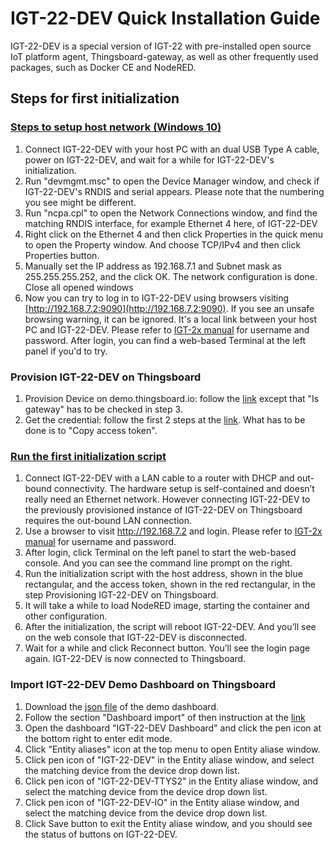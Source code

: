 # IGT-22-DEV Quick Installation Guide
IGT-22-DEV is a special version of IGT-22 with pre-installed open source IoT platform agent, Thingsboard-gateway, as well as other frequently used packages, such as Docker CE and NodeRED. 

## Steps for first initialization

### [Steps to setup host network (Windows 10)](https://www.automation.iiot.tw/en/hardware/neousys-igt/setting-up-rndis-of-the-host-pc-for-igt-22-dev/)
1. Connect IGT-22-DEV with your host PC with an dual USB Type A cable, power on IGT-22-DEV, and wait for a while for IGT-22-DEV's initialization.
2. Run "devmgmt.msc" to open the Device Manager window, and check if IGT-22-DEV's RNDIS and serial appears. Please note that the numbering you see might be different.
3. Run "ncpa.cpl" to open the Network Connections window, and find the matching RNDIS interface, for example Ethernet 4 here, of IGT-22-DEV
4. Right click on the Ethernet 4 and then click Properties in the quick menu to open the Property window. And choose TCP/IPv4 and then click Properties button.
5. Manually set the IP address as 192.168.7.1 and Subnet mask as 255.255.255.252, and the click OK. The network configuration is done. Close all opened windows
6. Now you can try to log in to IGT-22-DEV using browsers visiting [http://192.168.7.2:9090](http://192.168.7.2:9090). If you see an unsafe browsing warning, it can be ignored. It's a local link between your host PC and IGT-22-DEV. Please refer to [IGT-2x manual](https://neousys-web-bucket.s3-us-west-1.amazonaws.com/manual/IGT-20_IGT-21-IoT_IIoT-Gateway-User-Manual.pdf) for username and password. After login, you can find a web-based Terminal at the left panel if you'd to try.

### Provision IGT-22-DEV on Thingsboard
1. Provision Device on demo.thingsboard.io: follow the [link](https://thingsboard.io/docs/getting-started-guides/helloworld/#step-1-provision-device) except that "Is gateway" has to be checked in step 3.
1. Get the credential: follow the first 2 steps at the [link](https://thingsboard.io/docs/getting-started-guides/helloworld/#step-2-connect-device). What has to be done is to "Copy access token".

### [Run the first initialization script](https://www.automation.iiot.tw/en/hardware/neousys-igt/running-the-first-initialization-script-on-igt-22-dev/)
1. Connect IGT-22-DEV with a LAN cable to a router with DHCP and out-bound connectivity. The hardware setup is self-contained and doesn’t really need an Ethernet network. However connecting IGT-22-DEV to the previously provisioned instance of IGT-22-DEV on Thingsboard requires the out-bound LAN connection.
2. Use a browser to visit http://192.168.7.2 and login. Please refer to [IGT-2x manual](https://neousys-web-bucket.s3-us-west-1.amazonaws.com/manual/IGT-20_IGT-21-IoT_IIoT-Gateway-User-Manual.pdf) for username and password.
3. After login, click Terminal on the left panel to start the web-based console. And you can see the command line prompt on the right.
4. Run the initialization script with the host address, shown in the blue rectangular, and the access token, shown in the red rectangular, in the step  Provisioning IGT-22-DEV on Thingsboard.
5. It will take a while to load NodeRED image, starting the container and other configuration.
6. After the initialization, the script will reboot IGT-22-DEV. And you’ll see on the web console that IGT-22-DEV is disconnected.
7. Wait for a while and click Reconnect button. You’ll see the login page again. IGT-22-DEV is now connected to Thingsboard.

### Import IGT-22-DEV Demo Dashboard on Thingsboard
1. Download the [json file](https://raw.githubusercontent.com/iiot-tw/igt-22-dev/main/igt_22_dev_dashboard.json) of the demo dashboard.
2. Follow the section "Dashboard import" of then instruction at the [link](https://thingsboard.io/docs/user-guide/ui/dashboards/)
3. Open the dashboard "IGT-22-DEV Dashboard" and click the pen icon at the bottom right to enter edit mode.
4. Click "Entity aliases" icon at the top menu to open Entity aliase window.
5. Click pen icon of "IGT-22-DEV" in the Entity aliase window, and select the matching device from the device drop down list.
6. Click pen icon of "IGT-22-DEV-TTYS2" in the Entity aliase window, and select the matching device from the device drop down list.
7. Click pen icon of "IGT-22-DEV-IO" in the Entity aliase window, and select the matching device from the device drop down list.
8. Click Save button to exit the Entity aliase window, and you should see the status of buttons on IGT-22-DEV. 

